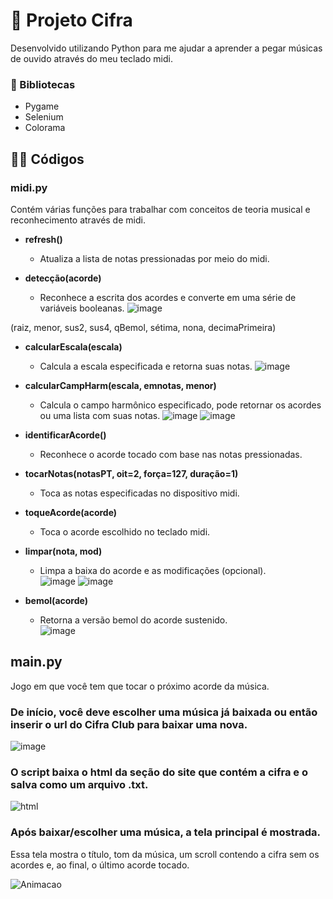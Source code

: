 # 🎵 Projeto Cifra
Desenvolvido utilizando Python para me ajudar a aprender a pegar músicas de ouvido através do meu teclado midi.

### 🚀 Bibliotecas 
* Pygame
* Selenium
* Colorama

## 👨‍💻 Códigos
### midi.py
Contém várias funções para trabalhar com conceitos de teoria musical e reconhecimento através de midi.

- **refresh()**
  - Atualiza a lista de notas pressionadas por meio do midi.

- **detecção(acorde)**
  - Reconhece a escrita dos acordes e converte em uma série de variáveis booleanas.
  ![image](https://github.com/Maruquitus/ProjetoCifra/assets/58173530/91712b1c-4566-4fac-94f4-dc5cd7f60c32)

(raiz, menor, sus2, sus4, qBemol, sétima, nona, decimaPrimeira)

- **calcularEscala(escala)**
  - Calcula a escala especificada e retorna suas notas.
    ![image](https://github.com/Maruquitus/ProjetoCifra/assets/58173530/b5391ac6-0402-4007-a98f-1e0ef4ee1950)

- **calcularCampHarm(escala, emnotas, menor)**
  - Calcula o campo harmônico especificado, pode retornar os acordes ou uma lista com suas notas.
  ![image](https://github.com/Maruquitus/ProjetoCifra/assets/58173530/a8ab2ca3-1120-46c1-9a72-b55a81321e0b)
  ![image](https://github.com/Maruquitus/ProjetoCifra/assets/58173530/5d693b73-5dd2-4f79-8021-8d481d313b07)

- **identificarAcorde()**
  - Reconhece o acorde tocado com base nas notas pressionadas.

- **tocarNotas(notasPT, oit=2, força=127, duração=1)**
  - Toca as notas especificadas no dispositivo midi.

- **toqueAcorde(acorde)**
  - Toca o acorde escolhido no teclado midi.

- **limpar(nota, mod)**
  - Limpa a baixa do acorde e as modificações (opcional).                              
  ![image](https://github.com/Maruquitus/ProjetoCifra/assets/58173530/4395a3f4-218c-465e-81fa-6edb83911144)
  ![image](https://github.com/Maruquitus/ProjetoCifra/assets/58173530/78609192-69d1-4355-8e9f-5f6d0fac199b)

- **bemol(acorde)**
  - Retorna a versão bemol do acorde sustenido.                                  
  ![image](https://github.com/Maruquitus/ProjetoCifra/assets/58173530/deb21c64-007e-498e-b1e5-b4acda6ca9a6)

## main.py
Jogo em que você tem que tocar o próximo acorde da música.
### De início, você deve escolher uma música já baixada ou então inserir o url do Cifra Club para baixar uma nova.
![image](https://github.com/Maruquitus/ProjetoCifra/assets/58173530/a3744478-f5b1-4112-8319-5db83c01cc2a)

### O script baixa o html da seção do site que contém a cifra e o salva como um arquivo .txt.
![html](https://github.com/Maruquitus/ProjetoCifra/assets/58173530/36d29d56-d566-4553-aeb0-3af193341386)

### Após baixar/escolher uma música, a tela principal é mostrada.
Essa tela mostra o título, tom da música, um scroll contendo a cifra sem os acordes e, ao final, o último acorde tocado.

![Animacao](https://github.com/Maruquitus/ProjetoCifra/assets/58173530/86cba2ab-8102-4b1d-8374-0a1724ce5c32)


